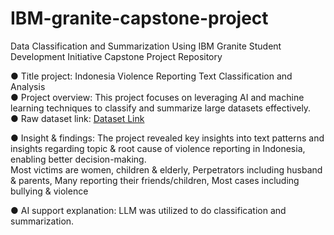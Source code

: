 # IBM-granite-capstone-project
Data Classification and Summarization Using IBM Granite Student Development Initiative Capstone Project Repository

● Title project: Indonesia Violence Reporting Text Classification and Analysis  
● Project overview: This project focuses on leveraging AI and machine learning techniques to classify and summarize large datasets effectively.  
● Raw dataset link: [Dataset Link](https://www.kaggle.com/datasets/fafafwzn/indonesia-violence-reporting-text/data)  

● Insight & findings: The project revealed key insights into text patterns and insights regarding topic & root cause of violence reporting in Indonesia, enabling better decision-making.  
Most victims are women, children & elderly, Perpetrators including husband & parents, Many reporting their friends/children, Most cases including bullying & violence

● AI support explanation: LLM was utilized to do classification and summarization.  